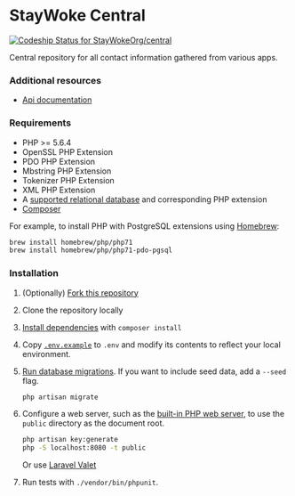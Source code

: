 # StayWoke Central

[![Codeship Status for StayWokeOrg/central](https://codeship.com/projects/a937ac20-b91c-0134-e6c5-166255a25182/status?branch=development)](https://codeship.com/projects/194895)

Central repository for all contact information gathered from various apps.

### Additional resources

* [Api documentation](docs/api.md)

### Requirements

* PHP >= 5.6.4
* OpenSSL PHP Extension
* PDO PHP Extension
* Mbstring PHP Extension
* Tokenizer PHP Extension
* XML PHP Extension
* A [supported relational database](http://laravel.com/docs/5.3/database#introduction) and corresponding PHP extension
* [Composer](https://getcomposer.org/download/)

For example, to install PHP with PostgreSQL extensions using
[Homebrew](http://brew.sh/):

```bash
brew install homebrew/php/php71
brew install homebrew/php/php71-pdo-pgsql
```

### Installation

1. (Optionally) [Fork this repository](https://help.github.com/articles/fork-a-repo/)
2. Clone the repository locally
3. [Install dependencies](https://getcomposer.org/doc/01-basic-usage.md#installing-dependencies) with `composer install`
4. Copy [`.env.example`](https://github.com/staywokeorg/central/blob/master/.env.example) to `.env` and modify its contents to reflect your local environment.
5. [Run database migrations](http://laravel.com/docs/5.3/migrations#running-migrations). If you want to include seed data, add a `--seed` flag.

    ```bash
    php artisan migrate
    ```
6. Configure a web server, such as the [built-in PHP web server](http://php.net/manual/en/features.commandline.webserver.php), to use the `public` directory as the document root.

    ```bash
    php artisan key:generate
    php -S localhost:8080 -t public
    ```

    Or use [Laravel Valet](https://laravel.com/docs/5.3/valet)
7. Run tests with `./vendor/bin/phpunit`.
